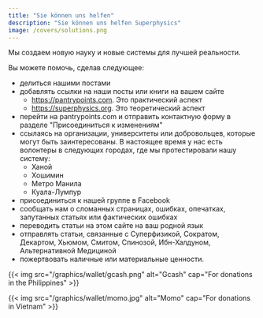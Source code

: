 ```yaml
---
title: "Sie können uns helfen"
description: "Sie können uns helfen Superphysics"
image: /covers/solutions.png
---
```


Мы создаем новую науку и новые системы для лучшей реальности. 

Вы можете помочь, сделав следующее:
- делиться нашими постами
- добавлять ссылки на наши посты или книги на вашем сайте
  - https://pantrypoints.com. Это практический аспект
  - https://superphysics.org. Это теоретический аспект
- перейти на pantrypoints.com и отправить контактную форму в разделе "Присоединиться к изменениям"
- ссылаясь на организации, университеты или добровольцев, которые могут быть заинтересованы. В настоящее время у нас есть волонтеры в следующих городах, где мы протестировали нашу систему:
  - Ханой
  - Хошимин
  - Метро Манила
  - Куала-Лумпур
- присоединиться к нашей группе в Facebook
- сообщать нам о сломанных страницах, ошибках, опечатках, запутанных статьях или фактических ошибках
- переводить статьи на этом сайте на ваш родной язык
- отправлять статьи, связанные с Суперфизикой, Сократом, Декартом, Хьюмом, Смитом, Спинозой, Ибн-Халдуном, Альтернативной Медициной
- пожертвовать наличные или материальные ценности.

{{< img src="/graphics/wallet/gcash.png" alt="Gcash" cap="For donations in the Philippines" >}}

{{< img src="/graphics/wallet/momo.jpg" alt="Momo" cap="For donations in Vietnam" >}}

